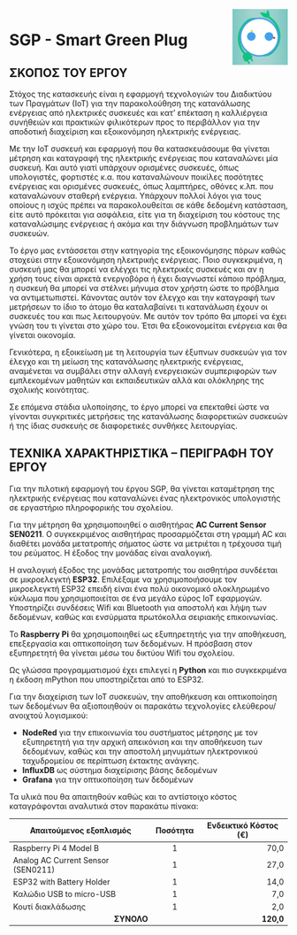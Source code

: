 <img src="logo_SGP.jpg" width=100 align=right>

# SGP - Smart Green Plug

## ΣΚΟΠΟΣ ΤΟΥ ΕΡΓΟΥ
Στόχος της κατασκευής είναι η εφαρμογή τεχνολογιών του Διαδικτύου των Πραγμάτων (ΙοΤ) για την παρακολούθηση της κατανάλωσης ενέργειας από ηλεκτρικές συσκευές και κατ’ επέκταση η καλλιέργεια συνήθειών και πρακτικών φιλικότερων προς το περιβάλλον για την αποδοτική διαχείριση και εξοικονόμηση ηλεκτρικής ενέργειας. 

Με την ΙοΤ συσκευή και εφαρμογή που θα κατασκευάσουμε θα γίνεται μέτρηση και καταγραφή της ηλεκτρικής ενέργειας που καταναλώνει μία συσκευή. Και αυτό γιατί υπάρχουν ορισμένες συσκευές, όπως υπολογιστές, φορτιστές κ.α.  που καταναλώνουν ποικίλες ποσότητες ενέργειας και ορισμένες συσκευές, όπως λαμπτήρες, οθόνες κ.λπ. που καταναλώνουν σταθερή ενέργεια. Υπάρχουν πολλοί λόγοι για τους οποίους η ισχύς πρέπει να παρακολουθείται σε κάθε δεδομένη κατάσταση, είτε αυτό πρόκειται για ασφάλεια, είτε για τη διαχείριση του κόστους της καταναλώσιμης  ενέργειας ή ακόμα και την διάγνωση προβλημάτων των συσκευών.

Το έργο μας εντάσσεται στην κατηγορία της εξοικονόμησης πόρων καθώς στοχεύει στην εξοικονόμηση ηλεκτρικής ενέργειας. Ποιο συγκεκριμένα, η συσκευή μας θα μπορεί να ελέγχει τις ηλεκτρικές συσκευές και αν η χρήση τους είναι αρκετά ενεργοβόρα  ή έχει διαγνωστεί κάποιο πρόβλημα, η συσκευή θα μπορεί να στέλνει μήνυμα στον χρήστη ώστε το πρόβλημα να αντιμετωπιστεί. Κάνοντας αυτόν τον έλεγχο και την καταγραφή των μετρήσεων το ίδιο το άτομο θα καταλαβαίνει τι κατανάλωση έχουν οι συσκευές του και πως λειτουργούν. Με αυτόν τον τρόπο θα μπορεί να έχει γνώση του τι γίνεται στο χώρο του. Έτσι θα εξοικονομείται ενέργεια και θα γίνεται οικονομία.

Γενικότερα, η εξοικείωση με τη λειτουργία των έξυπνων συσκευών για τον έλεγχο και τη μείωση της κατανάλωσης ηλεκτρικής ενέργειας, αναμένεται να συμβάλει στην αλλαγή ενεργειακών συμπεριφορών των εμπλεκομένων μαθητών και εκπαιδευτικών αλλά και ολόκληρης της σχολικής κοινότητας. 

Σε επόμενα στάδια υλοποίησης, το έργο μπορεί να επεκταθεί ώστε να γίνονται συγκριτικές μετρήσεις της κατανάλωσης διαφορετικών συσκευών ή της ίδιας συσκευής σε διαφορετικές συνθήκες λειτουργίας.

## ΤΕΧΝΙΚΑ ΧΑΡΑΚΤΗΡΙΣΤΙΚΆ – ΠΕΡΙΓΡΑΦΗ ΤΟΥ ΕΡΓΟΥ

Για την πιλοτική εφαρμογή του έργου  SGP, θα γίνεται καταμέτρηση της ηλεκτρικής ενέργειας που καταναλώνει ένας ηλεκτρονικός υπολογιστής σε εργαστήριο πληροφορικής του σχολείου.

Για την μέτρηση θα χρησιμοποιηθεί ο αισθητήρας **AC Current Sensor SEN0211**. Ο συγκεκριμένος αισθητήρας προσαρμόζεται στη γραμμή AC και διαθέτει μονάδα μετατροπής σήματος ώστε να μετριέται η τρέχουσα τιμή του ρεύματος. Η έξοδος την μονάδας είναι αναλογική.

Η αναλογική έξοδος της μονάδας μετατροπής του αισθητήρα συνδέεται σε μικροελεγκτή **ESP32**. Επιλέξαμε να χρησιμοποιήσουμε τον μικροελεγκτή ESP32 επειδή είναι ένα πολύ οικονομικό ολοκληρωμένο κύκλωμα που χρησιμοποιείται σε ένα μεγάλο εύρος ΙοΤ εφαρμογών. Υποστηρίζει συνδέσεις Wifi και Bluetooth για αποστολή και λήψη των δεδομένων, καθώς και ενσύρματα πρωτόκολλα σειριακής επικοινωνίας.

To **Raspberry Pi** θα χρησιμοποιηθεί ως εξυπηρετητής για την αποθήκευση, επεξεργασία και οπτικοποίηση των δεδομένων. Η πρόσβαση στον εξυπηρετητή θα γίνεται μέσω του δικτύου Wifi του σχολείου.

Ως γλώσσα προγραμματισμού έχει επιλεγεί η **Python** και πιο συγκεκριμένα η έκδοση mPython που υποστηρίζεται από το ESP32. 

Για την διαχείριση των ΙοΤ συσκευών, την αποθήκευση και οπτικοποίηση των δεδομένων θα αξιοποιηθούν οι παρακάτω τεχνολογίες ελεύθερου/ανοιχτού λογισμικού:
- **NodeRed** για την επικοινωνία του συστήματος μέτρησης με τον εξυπηρετητή για την αρχική απεικόνιση και την αποθήκευση των δεδομένων, καθώς και την αποστολή μηνυμάτων ηλεκτρονικού ταχυδρομείου σε περίπτωση έκτακτης ανάγκης.
- **InfluxDB** ως σύστημα διαχείρισης βάσης δεδομένων
- **Grafana** για την οπτικοποίηση των δεδομένων

Τα υλικά που θα απαιτηθούν καθώς και το αντίστοιχο κόστος καταγράφονται αναλυτικά στον παρακάτω πίνακα:

|Απαιτούμενος εξοπλισμός |	Ποσότητα |	Ενδεικτικό Κόστος (€) |
| ----------- | ----------- | ----------- | 
| Raspberry Pi 4 Model B |	<div align="center">1 </div> |	<div align="right"> 70,0</div> |
| Analog AC Current Sensor (SEN0211) |	<div align="center">1  </div> |	<div align="right"> 27,0</div> |
|	ESP32 with Battery Holder	|	<div align="center">1 </div> |	<div align="right"> 14,0 </div> |
|	Καλώδιο USB to micro-USB	|	<div align="center">1 </div> |	<div align="right"> 7,0</div> |
|	Κουτί διακλάδωσης	|	<div align="center">1 </div> |	<div align="right"> 2,0</div> |
| <div align="right">**ΣΥΝΟΛΟ** </div> ||	 	 	<div align="right"> **120,0**</div> |
